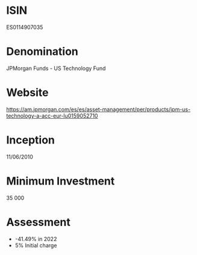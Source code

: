 # ISIN
ES0114907035

# Denomination
JPMorgan Funds - US Technology Fund

# Website
https://am.jpmorgan.com/es/es/asset-management/per/products/jpm-us-technology-a-acc-eur-lu0159052710

# Inception
11/06/2010

# Minimum Investment
35 000

# Assessment
* -41.49% in 2022
* 5% Initial charge